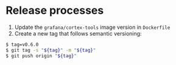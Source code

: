 # Release processes

1. Update the `grafana/cortex-tools` image version in `Dockerfile`
2. Create a new tag that follows semantic versioning:

```bash
$ tag=v0.6.0
$ git tag -s "${tag}" -m "${tag}"
$ git push origin "${tag}"
```
